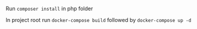 Run `composer install` in php folder

In project root run `docker-compose build` followed by `docker-compose up -d`